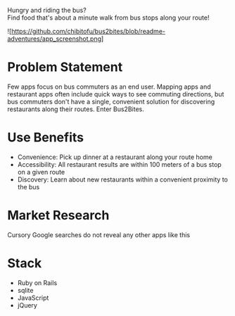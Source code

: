Hungry and riding the bus?   
Find food that's about a minute walk from bus stops along your route!

![https://github.com/chibitofu/bus2bites/blob/readme-adventures/app_screenshot.png]

# Problem Statement

Few apps focus on bus commuters as an end user. Mapping apps and restaurant apps often include quick ways to see commuting directions, but bus commuters don't have a single, convenient solution for discovering restaurants along their routes. Enter Bus2Bites. 

# Use Benefits

- Convenience: Pick up dinner at a restaurant along your route home
- Accessibility: All restaurant results are within 100 meters of a bus stop on a given route
- Discovery: Learn about new restaurants within a convenient proximity to the bus

# Market Research

Cursory Google searches do not reveal any other apps like this

# Stack

- Ruby on Rails
- sqlite
- JavaScript
- jQuery

